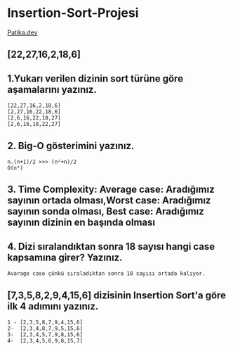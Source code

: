 # Insertion-Sort-Projesi

[Patika.dev](https://www.patika.dev/tr)

## [22,27,16,2,18,6]

## 1.Yukarı verilen dizinin sort türüne göre aşamalarını yazınız.

```
[22,27,16,2,18,6]
[2,27,16,22,18,6]
[2,6,16,22,18,27]
[2,6,16,18,22,27]
```

## 2. Big-O gösterimini yazınız.
```
n.(n+1)/2 >>> (n²+n)/2
O(n²)
```

## 3. Time Complexity: Average case: Aradığımız sayının ortada olması,Worst case: Aradığımız sayının sonda olması, Best case: Aradığımız sayının dizinin en başında olması

## 4. Dizi sıralandıktan sonra 18 sayısı hangi case kapsamına girer? Yazınız.
```
Avarage case çünkü sıraladıktan sonra 18 sayısı ortada kalıyor.
```

## [7,3,5,8,2,9,4,15,6] dizisinin Insertion Sort'a göre ilk 4 adımını yazınız.
```
1 - [2,3,5,8,7,9,4,15,6]
2-  [2,3,4,8,7,9,5,15,6]
3-  [2,3,4,5,7,9,8,15,6]
4-  [2,3,4,5,6,9,8,15,7]
```
